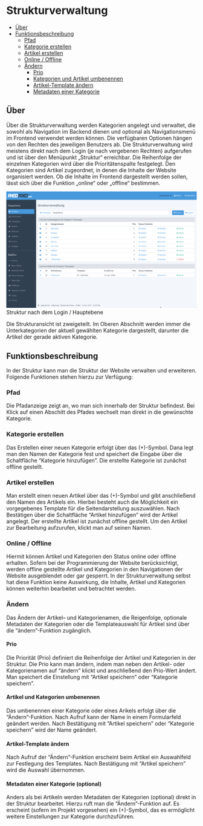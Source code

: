 # Strukturverwaltung

- [Über](#ueber)
- [Funktionsbeschreibung](#funktionen)
  - [Pfad](#pfad)
  - [Kategorie erstellen](#kat_e)
  - [Artikel erstellen](#art_e)
  - [Online / Offline](#ofon)
  - [Ändern](#aendern)
    - [Prio](#prio)
    - [Kategorien und Artikel umbenennen](#rename)
    - [Artikel-Template ändern](#template)
    - [Metadaten einer Kategorie](#meta)
  

<a name="ueber"></a>
## Über
Über die Strukturverwaltung werden Kategorien angelegt und verwaltet, die sowohl als Navigation im Backend dienen und optional als Navigationsmenü im Frontend verwendet werden können. Die verfügbaren Optionen hängen von den Rechten des jeweiligen Benutzers ab. Die Strukturverwaltung wird meistens direkt nach dem Login (je nach vergebenen Rechten) aufgerufen und ist über den Menüpunkt „Struktur“ erreichbar. Die Reihenfolge der einzelnen Kategorien wird über die Prioritätenspalte festgelegt. Den Kategorien sind Artikel zugeordnet, in denen die Inhalte der Website organisiert werden. 
Ob die Inhalte im Frontend dargestellt werden sollen, lässt sich über die Funktion „online“ oder „offline“ bestimmen.

![Systemcheck](/assets/v5.2.0-Struktur-01-overview.png.png)
Struktur nach dem Login / Hauptebene

Die Strukturansicht  ist zweigeteilt. Im Oberen Abschnitt werden immer die Unterkategorien der aktuell gewählten Kategorie dargestellt, darunter die Artikel der gerade aktiven Kategorie. 

<a name="funktionen"></a>
## Funktionsbeschreibung
In der Struktur kann man die Struktur der Website verwalten und erweiteren.
Folgende Funktionen stehen hierzu zur Verfügung: 

<a name="pfad"></a>
### Pfad 
Die Pfadanzeige zeigt an, wo man sich innerhalb der Struktur befindest. Bei Klick auf einen Abschitt des Pfades wechselt man direkt in die gewünschte Kategorie. 

<a name="kat_e"></a>
### Kategorie erstellen
Das Erstellen einer neuen Kategorie erfolgt über das (+)-Symbol. Dana legt man den Namen der Kategorie fest und speichert die Eingabe über die Schaltfläche “Kategorie hinzufügen”. Die erstellte Kategorie ist zunächst offline gestellt. 

<a name="art_e"></a>
### Artikel erstellen
Man erstellt einen neuen Artikel über das (+)-Symbol und gibt anschließend den Namen des Artikels ein. Hierbei besteht auch die Möglichkeit ein vorgegebenes Template für die Seitendarstellung auszuwählen. Nach Bestätigen über die Schaltfläche “Artikel hinzufügen” wird der Artikel angelegt. Der erstellte Artikel ist zunächst offline gestellt. Um den Artikel zur Bearbeitung aufzurufen, klickt man auf seinen Namen. 

<a name="ofon"></a>
### Online / Offline
Hiermit können Artikel und Kategorien den Status online oder offline erhalten. 
Sofern bei der Programmierung der Website berücksichtigt, werden offline gestellte Artikel und Kategorien in den Navigationen der Website ausgeblendet oder gar gesperrt. In der Strukturverwaltung selbst hat diese Funktion keine Auswirkung, die Inhalte, Artikel und Kategorien können weiterhin bearbeitet und betrachtet werden.  

<a name="aendern"></a>
### Ändern 
Das Ändern der Artikel– und Kategorienamen, die Reigenfolge, optionale Metadaten der Kategorien oder die Templateauswahl für Artikel sind über die “ändern”-Funktion zugänglich. 

<a name="prio"></a>
#### Prio
Die Priorität (Prio) definiert die Reihenfolge der Artikel und Kategorien in der Struktur. Die Prio kann man ändern, indem man neben den Artikel- oder Kategorienamen auf “ändern” klickt und anschließend den Prio-Wert ändert. Man speichert die Einstellung mit “Artikel speichern” oder “Kategorie speichern”.

<a name="rename"></a>
#### Artikel und Kategorien umbenennen
Das umbenennen einer Kategorie oder eines Arikels erfolgt über die “Ändern”-Funktion. Nach Aufruf kann der Name in einem Formularfeld geändert werden. Nach Bestätigung mit “Artikel speichern” oder “Kategorie speichern” wird der Name geändert. 

<a name="template"></a>
#### Artikel-Template ändern
Nach Aufruf der “Ändern”-Funktion erscheint beim Artikel ein Auswahlfeld zur Festlegung des Templates. Nach Bestätigung mit “Artikel speichern” wird die Auswahl übernommen. 

<a name="meta"></a>
#### Metadaten einer Kategorie (optional) 
Anders als bei Artikeln werden Metadaten der Kategorien (optional) direkt in der Struktur bearbeitet. Hierzu ruft man die “Ändern”-Funktion auf. Es erscheint (sofern im Projekt vorgesehen) ein (+)-Symbol, das es ermöglicht weitere Einstellungen zur Kategorie durchzuführen. 

